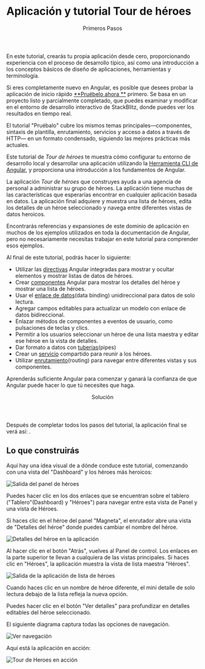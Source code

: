 <h1 class="no-toc">Aplicación y tutorial Tour de héroes</h1>

<div class="callout is-helpful">
<header>Primeros Pasos </header>

En este tutorial, crearás tu propia aplicación desde cero, proporcionando experiencia con el proceso de desarrollo típico, así como una introducción a los conceptos básicos de diseño de aplicaciones, herramientas y terminología.

Si eres completamente nuevo en Angular, es posible que desees probar la aplicación de inicio rápido [**Pruébelo ahora **](start) primero.
Se basa en un proyecto listo y parcialmente completado, que puedes examinar y modificar en el entorno de desarrollo interactivo de StackBlitz, donde puedes ver los resultados en tiempo real.

El tutorial "Pruébalo" cubre los mismos temas principales&mdash;componentes, sintaxis de plantilla, enrutamiento, servicios y acceso a datos a través de HTTP&mdash; en un formato condensado, siguiendo las mejores prácticas más actuales.


</div>

Este tutorial de _Tour de héroes_ te muestra cómo configurar tu entorno de desarrollo local y desarrollar una aplicación utilizando la [Herramienta CLI de Angular](cli "referencia de comando de CLI"), y proporciona una introducción a los fundamentos de Angular.

La aplicación _Tour de héroes_ que construyes ayuda a una agencia de personal a administrar su grupo de héroes.
La aplicación tiene muchas de las características que esperarías encontrar en cualquier aplicación basada en datos.
La aplicación final adquiere y muestra una lista de héroes, edita los detalles de un héroe seleccionado y navega entre diferentes vistas de datos heroicos.

Encontrarás referencias y expansiones de este dominio de aplicación en muchos de los ejemplos utilizados en toda la documentación de Angular, pero no necesariamente necesitas trabajar en este tutorial para comprender esos ejemplos.

Al final de este tutorial, podrás hacer lo siguiente:

* Utilizar las [directivas](guide/glossary#directive "Directives definition") Angular integradas para mostrar y ocultar elementos y mostrar listas de datos de héroes.
* Crear [componentes](guide/glossary#component "Components definition") Angular para mostrar los detalles del héroe y mostrar una lista de héroes.
* Usar el [enlace de datos](guide/glossary#data-binding "Data binding definition")(data binding) unidireccional para datos de solo lectura.
* Agregar campos editables para actualizar un modelo con enlace de datos bidireccional.
* Enlazar métodos de componentes a eventos de usuario, como pulsaciones de teclas y clics.
* Permitir a los usuarios seleccionar un héroe de una lista maestra y editar ese héroe en la vista de detalles.
* Dar formato a datos con [tuberías](guide/glossary#pipe "Pipe definition")(pipes)
* Crear un [servicio](guide/glossary#service "Service definition") compartido para reunir a los héroes.
* Utilizar [enrutamiento](guide/glossary#router "Router definition")(routing) para navegar entre diferentes vistas y sus componentes.

Aprenderás suficiente Angular para comenzar y ganará la confianza de que
Angular puede hacer lo que tú necesites que haga.

<div class="callout is-helpful">
<header>Solución</header>

Después de completar todos los pasos del tutorial, la aplicación final se verá así: <live-example name="toh-pt6"> </live-example>.

</div>

## Lo que construirás

Aquí hay una idea visual de a dónde conduce este tutorial, comenzando con una vista del "Dashboard" y los héroes más heroicos:

<div class="lightbox">
  <img src='generated/images/guide/toh/heroes-dashboard-1.png' alt="Salida del panel de héroes">
</div>

Puedes hacer clic en los dos enlaces que se encuentran sobre el tablero ("Tablero"(Dashboard) y "Héroes")
para navegar entre esta vista de Panel y una vista de Héroes.

Si haces clic en el héroe del panel "Magneta", el enrutador abre una vista de "Detalles del héroe"
donde puedes cambiar el nombre del héroe.


<div class="lightbox">
  <img src='generated/images/guide/toh/hero-details-1.png' alt="Detalles del héroe en la aplicación">
</div>

Al hacer clic en el botón "Atrás", vuelves al Panel de control.
Los enlaces en la parte superior te llevan a cualquiera de las vistas principales.
Si haces clic en "Héroes", la aplicación muestra la vista de lista maestra "Héroes".


<div class="lightbox">
  <img src='generated/images/guide/toh/heroes-list-2.png' alt="Salida de la aplicación de lista de héroes">
</div>

Cuando haces clic en un nombre de héroe diferente, el mini detalle de solo lectura debajo de la lista refleja la nueva opción.

Puedes hacer clic en el botón "Ver detalles" para profundizar en
detalles editables del héroe seleccionado.

El siguiente diagrama captura todas las opciones de navegación.

<div class="lightbox">
  <img src='generated/images/guide/toh/nav-diagram.png' alt="Ver navegación">
</div>

Aquí está la aplicación en acción:

<div class="lightbox">
  <img src='generated/images/guide/toh/toh-anim.gif' alt="Tour de Heroes en acción">
</div>
